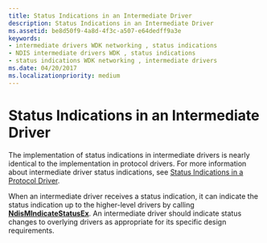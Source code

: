 ```yaml
---
title: Status Indications in an Intermediate Driver
description: Status Indications in an Intermediate Driver
ms.assetid: be8d50f9-4a8d-4f3c-a507-e64dedff9a3e
keywords:
- intermediate drivers WDK networking , status indications
- NDIS intermediate drivers WDK , status indications
- status indications WDK networking , intermediate drivers
ms.date: 04/20/2017
ms.localizationpriority: medium
---
```


# Status Indications in an Intermediate Driver





The implementation of status indications in intermediate drivers is nearly identical to the implementation in protocol drivers. For more information about intermediate driver status indications, see [Status Indications in a Protocol Driver](status-indications-in-a-protocol-driver.md).

When an intermediate driver receives a status indication, it can indicate the status indication up to the higher-level drivers by calling [**NdisMIndicateStatusEx**](https://docs.microsoft.com/windows-hardware/drivers/ddi/ndis/nf-ndis-ndismindicatestatusex). An intermediate driver should indicate status changes to overlying drivers as appropriate for its specific design requirements.

 

 





